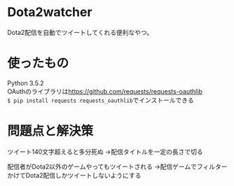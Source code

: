 # Dota2watcher
Dota2配信を自動でツイートしてくれる便利なやつ。

# 使ったもの
Python 3.5.2  
OAuthのライブラリは<https://github.com/requests/requests-oauthlib>  
`$ pip install requests requests_oauthlib`でインストールできる

# 問題点と解決策
ツイート140文字超えると多分死ぬ
→配信タイトルを一定の長さで切る

配信者がDota2以外のゲームやってもツイートされる
→配信ゲームでフィルターかけてDota2配信しかツイートしないようにする

